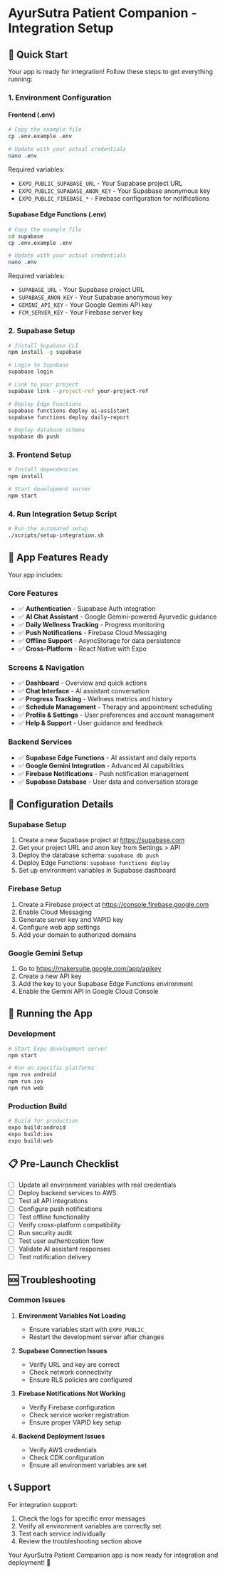 # AyurSutra Patient Companion - Integration Setup

## 🚀 Quick Start

Your app is ready for integration! Follow these steps to get everything running:

### 1. Environment Configuration

#### Frontend (.env)
```bash
# Copy the example file
cp .env.example .env

# Update with your actual credentials
nano .env
```

Required variables:
- `EXPO_PUBLIC_SUPABASE_URL` - Your Supabase project URL
- `EXPO_PUBLIC_SUPABASE_ANON_KEY` - Your Supabase anonymous key
- `EXPO_PUBLIC_FIREBASE_*` - Firebase configuration for notifications

#### Supabase Edge Functions (.env)
```bash
# Copy the example file
cd supabase
cp .env.example .env

# Update with your actual credentials
nano .env
```

Required variables:
- `SUPABASE_URL` - Your Supabase project URL
- `SUPABASE_ANON_KEY` - Your Supabase anonymous key
- `GEMINI_API_KEY` - Your Google Gemini API key
- `FCM_SERVER_KEY` - Your Firebase server key

### 2. Supabase Setup

```bash
# Install Supabase CLI
npm install -g supabase

# Login to Supabase
supabase login

# Link to your project
supabase link --project-ref your-project-ref

# Deploy Edge Functions
supabase functions deploy ai-assistant
supabase functions deploy daily-report

# Deploy database schema
supabase db push
```

### 3. Frontend Setup

```bash
# Install dependencies
npm install

# Start development server
npm start
```

### 4. Run Integration Setup Script

```bash
# Run the automated setup
./scripts/setup-integration.sh
```

## 📱 App Features Ready

Your app includes:

### Core Features
- ✅ **Authentication** - Supabase Auth integration
- ✅ **AI Chat Assistant** - Google Gemini-powered Ayurvedic guidance
- ✅ **Daily Wellness Tracking** - Progress monitoring
- ✅ **Push Notifications** - Firebase Cloud Messaging
- ✅ **Offline Support** - AsyncStorage for data persistence
- ✅ **Cross-Platform** - React Native with Expo

### Screens & Navigation
- ✅ **Dashboard** - Overview and quick actions
- ✅ **Chat Interface** - AI assistant conversation
- ✅ **Progress Tracking** - Wellness metrics and history
- ✅ **Schedule Management** - Therapy and appointment scheduling
- ✅ **Profile & Settings** - User preferences and account management
- ✅ **Help & Support** - User guidance and feedback

### Backend Services
- ✅ **Supabase Edge Functions** - AI assistant and daily reports
- ✅ **Google Gemini Integration** - Advanced AI capabilities
- ✅ **Firebase Notifications** - Push notification management
- ✅ **Supabase Database** - User data and conversation storage

## 🔧 Configuration Details

### Supabase Setup
1. Create a new Supabase project at https://supabase.com
2. Get your project URL and anon key from Settings > API
3. Deploy the database schema: `supabase db push`
4. Deploy Edge Functions: `supabase functions deploy`
5. Set up environment variables in Supabase dashboard

### Firebase Setup
1. Create a Firebase project at https://console.firebase.google.com
2. Enable Cloud Messaging
3. Generate server key and VAPID key
4. Configure web app settings
5. Add your domain to authorized domains

### Google Gemini Setup
1. Go to https://makersuite.google.com/app/apikey
2. Create a new API key
3. Add the key to your Supabase Edge Functions environment
4. Enable the Gemini API in Google Cloud Console

## 🚀 Running the App

### Development
```bash
# Start Expo development server
npm start

# Run on specific platforms
npm run android
npm run ios
npm run web
```

### Production Build
```bash
# Build for production
expo build:android
expo build:ios
expo build:web
```

## 📋 Pre-Launch Checklist

- [ ] Update all environment variables with real credentials
- [ ] Deploy backend services to AWS
- [ ] Test all API integrations
- [ ] Configure push notifications
- [ ] Test offline functionality
- [ ] Verify cross-platform compatibility
- [ ] Run security audit
- [ ] Test user authentication flow
- [ ] Validate AI assistant responses
- [ ] Test notification delivery

## 🆘 Troubleshooting

### Common Issues

1. **Environment Variables Not Loading**
   - Ensure variables start with `EXPO_PUBLIC_`
   - Restart the development server after changes

2. **Supabase Connection Issues**
   - Verify URL and key are correct
   - Check network connectivity
   - Ensure RLS policies are configured

3. **Firebase Notifications Not Working**
   - Verify Firebase configuration
   - Check service worker registration
   - Ensure proper VAPID key setup

4. **Backend Deployment Issues**
   - Verify AWS credentials
   - Check CDK configuration
   - Ensure all environment variables are set

## 📞 Support

For integration support:
1. Check the logs for specific error messages
2. Verify all environment variables are correctly set
3. Test each service individually
4. Review the troubleshooting section above

Your AyurSutra Patient Companion app is now ready for integration and deployment! 🎉